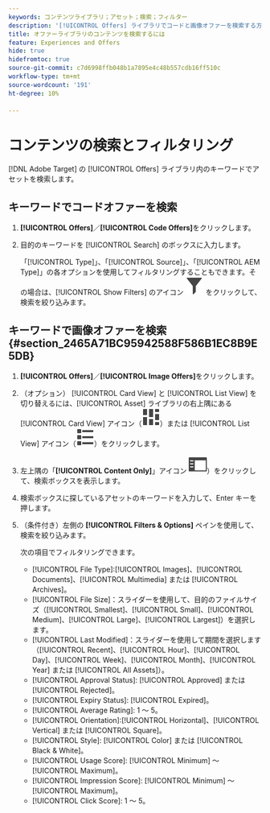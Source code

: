 ```yaml
---
keywords: コンテンツライブラリ；アセット；検索；フィルター
description: '[!UICONTROL Offers] ライブラリでコードと画像オファーを検索する方法について説明します。'
title: オファーライブラリのコンテンツを検索するには
feature: Experiences and Offers
hide: true
hidefromtoc: true
source-git-commit: c7d6998ffb048b1a7895e4c48b557cdb16ff510c
workflow-type: tm+mt
source-wordcount: '191'
ht-degree: 10%

---
```


# コンテンツの検索とフィルタリング

[!DNL Adobe Target] の [!UICONTROL Offers] ライブラリ内のキーワードでアセットを検索します。

## キーワードでコードオファーを検索

1. **[!UICONTROL Offers]**／**[!UICONTROL Code Offers]**&#x200B;をクリックします。
1. 目的のキーワードを [!UICONTROL Search] のボックスに入力します。

   「[!UICONTROL Type]」、「[!UICONTROL Source]」、「[!UICONTROL AEM Type]」の各オプションを使用してフィルタリングすることもできます。その場合は、[!UICONTROL Show Filters] のアイコン ![ フィルターアイコンを表示 ](/help/main/assets/icons/Filter.svg) をクリックして、検索を絞り込みます。

## キーワードで画像オファーを検索 {#section_2465A71BC95942588F586B1EC8B9E5DB}

1. **[!UICONTROL Offers]**／**[!UICONTROL Image Offers]**&#x200B;をクリックします。

1. （オプション） [!UICONTROL Card View] と [!UICONTROL List View] を切り替えるには、[!UICONTROL Asset] ライブラリの右上隅にある [!UICONTROL Card View] アイコン（![ カード表示アイコン ](/help/main/assets/icons/ViewCard.svg)）または [!UICONTROL List View] アイコン（![ リスト表示アイコン ](/help/main/assets/icons/ViewList.svg)）をクリックします。
1. 左上隅の「**[!UICONTROL Content Only]**」アイコン ![ コンテンツのみアイコン ](/help/main/assets/icons/RailLeft.svg)）をクリックして、検索ボックスを表示します。
1. 検索ボックスに探しているアセットのキーワードを入力して、Enter キーを押します。
1. （条件付き）左側の **[!UICONTROL Filters & Options]** ペインを使用して、検索を絞り込みます。

   次の項目でフィルタリングできます。

   * [!UICONTROL File Type]:[!UICONTROL Images]、[!UICONTROL Documents]、[!UICONTROL Multimedia] または [!UICONTROL Archives]。
   * [!UICONTROL File Size]：スライダーを使用して、目的のファイルサイズ（[!UICONTROL Smallest]、[!UICONTROL Small]、[!UICONTROL Medium]、[!UICONTROL Large]、[!UICONTROL Largest]）を選択します。
   * [!UICONTROL Last Modified]：スライダーを使用して期間を選択します（[!UICONTROL Recent]、[!UICONTROL Hour]、[!UICONTROL Day]、[!UICONTROL Week]、[!UICONTROL Month]、[!UICONTROL Year] または [!UICONTROL All Assets]）。
   * [!UICONTROL Approval Status]: [!UICONTROL Approved] または [!UICONTROL Rejected]。
   * [!UICONTROL Expiry Status]: [!UICONTROL Expired]。
   * [!UICONTROL Average Rating]: 1 ～ 5。
   * [!UICONTROL Orientation]:[!UICONTROL Horizontal]、[!UICONTROL Vertical] または [!UICONTROL Square]。
   * [!UICONTROL Style]: [!UICONTROL Color] または [!UICONTROL Black & White]。
   * [!UICONTROL Usage Score]: [!UICONTROL Minimum] ～ [!UICONTROL Maximum]。
   * [!UICONTROL Impression Score]: [!UICONTROL Minimum] ～ [!UICONTROL Maximum]。
   * [!UICONTROL Click Score]: 1 ～ 5。

